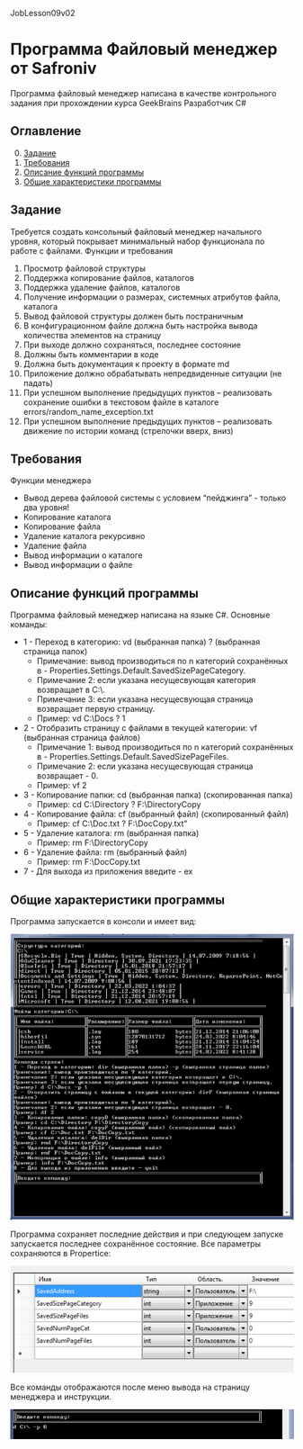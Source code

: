 JobLesson09v02
# Программа Файловый менеджер от Safroniv
Программа файловый менеджер написана в качестве контрольного задания при прохождении курса GeekBrains Разработчик C# 

## Оглавление
0. [Задание](#Задание)
1. [Требования](#Требования)
2. [Описание функций программы](#Описание-функций-программы)
3. [Общие характеристики программы](#Общие-характеристики-программы)

## Задание
Требуется создать консольный файловый менеджер начального уровня, который
покрывает минимальный набор функционала по работе с файлами.
Функции и требования
1. Просмотр файловой структуры
2. Поддержка копирование файлов, каталогов
3. Поддержка удаление файлов, каталогов
4. Получение информации о размерах, системных атрибутов файла, каталога
5. Вывод файловой структуры должен быть постраничным
6. В конфигурационном файле должна быть настройка вывода количества
элементов на страницу
7. При выходе должно сохраняться, последнее состояние
8. Должны быть комментарии в коде
9. Должна быть документация к проекту в формате md
10. Приложение должно обрабатывать непредвиденные ситуации (не падать)
11. При успешном выполнение предыдущих пунктов – реализовать сохранение ошибки
в текстовом файле в каталоге errors/random_name_exception.txt
12. При успешном выполнение предыдущих пунктов – реализовать движение по
истории команд (стрелочки вверх, вниз)

## Требования

Функции менеджера
+ Вывод дерева файловой системы с условием “пейджинга” - только два уровня!
+ Копирование каталога
+ Копирование файла
+ Удаление каталога рекурсивно
+ Удаление файла
+ Вывод информации о каталоге
+ Вывод информации о файле


## Описание функций программы

Программа файловый менеджер написана на языке C#.
Основные команды:
+ 1 - Переход в категорию: vd (выбранная папка) ? (выбранная страница папок)
    + Примечание: вывод производиться по n категорий сохранённых в - Properties.Settings.Default.SavedSizePageCategory.
    + Примечание 2: если указана несущесвующая категория возвращает в C:\\.
    + Примечание 3: если указана несущесвующая страница возвращает первую страницу.
    + Пример: vd C:\\Docs ? 1
+ 2 - Отобразить страницу с файлами в текущей категории: vf (выбранная страница файлов)
    + Примечание 1: вывод производиться по n категорий сохранённых в - Properties.Settings.Default.SavedSizePageFiles.
    + Примечание 2: если указана несущесвующая страница возвращает - 0.
    + Пример: vf 2
+ 3 - Копирование папки: cd (выбранная папка) (скопированная папка)
    + Пример: cd C:\\Directory ? F:\\DirectoryCopy
+ 4 - Копирование файла: cf (выбранный файл) (скопированный файл)
    + Пример: cf C:\\Doc.txt ? F:\\DocCopy.txt"
+ 5 - Удаление каталога: rm (выбранная папка)
    + Пример: rm F:\\DirectoryCopy
+ 6 - Удаление файла: rm (выбранный файл)
    + Пример: rm F:\\DocCopy.txt
+ 7 - Для выхода из приложения введите - ex



## Общие характеристики программы
Программа запускается в консоли и имеет вид:

![Вид консольного приложения](https://github.com/Safroniv/JobLesson09v02/blob/JobLesson09Part01v02/JobLesson09Part01v02/scr/proInWork.png )

Программа сохраняет последние действия и при следующем запуске запускается последнее сохранённое состояние.
Все параметры сохраняются в Propertice:

![меню Propertice](https://github.com/Safroniv/JobLesson09v02/blob/JobLesson09Part01v02/JobLesson09Part01v02/scr/Porperties.png )

Все команды отображаются после меню вывода на страницу менеджера и инструкции.

![командная строка](https://github.com/Safroniv/JobLesson09v02/blob/JobLesson09Part01v02/JobLesson09Part01v02/scr/CommandLineinFileManeger.png)
